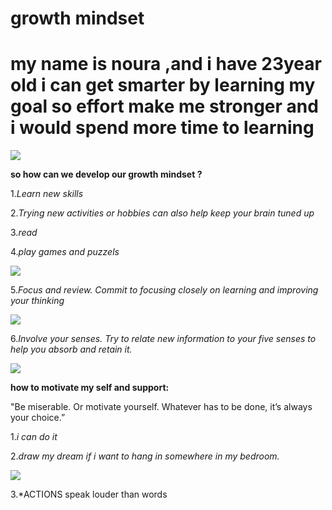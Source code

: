 # growth mindset  
# my name is noura ,and i have 23year old i can get smarter by learning my goal so effort make me stronger and i would spend more time to learning

![](https://encrypted-tbn0.gstatic.com/images?q=tbn:ANd9GcSPoiCE6S_cDFakI4d7OpRtvgSrH0b2p-J-B8lW6LwOtX-eiaaTdQ)

**so how can we develop our growth mindset ?**


1.*Learn new skills*

2.*Trying new activities or hobbies can also help keep your brain tuned up*


3.*read*

4.*play games and puzzels*

![](https://www.wikihow.com/images/thumb/d/d9/Improve-Mind-Power-Step-4.jpg/aid1220738-v4-900px-Improve-Mind-Power-Step-4.jpg)

 5.*Focus and review. Commit to focusing closely on learning and improving your thinking*
 
![](https://www.wikihow.com/images/thumb/b/b8/Improve-Mind-Power-Step-6.jpg/aid1220738-v4-900px-Improve-Mind-Power-Step-6.jpg)

6.*Involve your senses. Try to relate new information to your five senses to help you absorb and retain it.*

![](https://www.wikihow.com/images/thumb/c/ca/Improve-Mind-Power-Step-7.jpg/aid1220738-v4-900px-Improve-Mind-Power-Step-7.jpg)

**how to motivate my self and support:**

"Be miserable. Or motivate yourself. Whatever has to be done, it’s always your choice.” 



1.*i can do it*

2.*draw my dream if i want to hang in somewhere in my bedroom.*

![](https://i1.wp.com/www.hatit.net/wp-content/uploads/2019/02/%D9%85%D9%88%D8%AA%D9%81%D9%8A%D8%B4%D9%86.jpg?fit=700%2C300&ssl=1)

3.*ACTIONS speak louder than words















